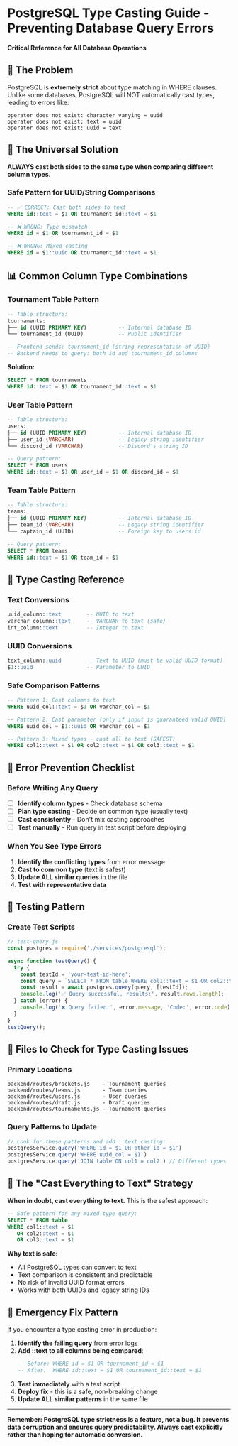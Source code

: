 # PostgreSQL Type Casting Guide - Preventing Database Query Errors

**Critical Reference for All Database Operations**

## 🚨 The Problem

PostgreSQL is **extremely strict** about type matching in WHERE clauses. Unlike some databases, PostgreSQL will NOT automatically cast types, leading to errors like:

```
operator does not exist: character varying = uuid
operator does not exist: text = uuid
operator does not exist: uuid = text
```

## 🎯 The Universal Solution

**ALWAYS cast both sides to the same type when comparing different column types.**

### Safe Pattern for UUID/String Comparisons
```sql
-- ✅ CORRECT: Cast both sides to text
WHERE id::text = $1 OR tournament_id::text = $1

-- ❌ WRONG: Type mismatch
WHERE id = $1 OR tournament_id = $1

-- ❌ WRONG: Mixed casting
WHERE id = $1::uuid OR tournament_id::text = $1
```

## 📊 Common Column Type Combinations

### Tournament Table Pattern
```sql
-- Table structure:
tournaments:
├── id (UUID PRIMARY KEY)          -- Internal database ID
└── tournament_id (UUID)           -- Public identifier

-- Frontend sends: tournament_id (string representation of UUID)
-- Backend needs to query: both id and tournament_id columns
```

**Solution:**
```sql
SELECT * FROM tournaments 
WHERE id::text = $1 OR tournament_id::text = $1
```

### User Table Pattern
```sql
-- Table structure:
users:
├── id (UUID PRIMARY KEY)          -- Internal database ID
├── user_id (VARCHAR)              -- Legacy string identifier
└── discord_id (VARCHAR)           -- Discord's string ID

-- Query pattern:
SELECT * FROM users 
WHERE id::text = $1 OR user_id = $1 OR discord_id = $1
```

### Team Table Pattern
```sql
-- Table structure:
teams:
├── id (UUID PRIMARY KEY)          -- Internal database ID
├── team_id (VARCHAR)              -- Legacy string identifier
└── captain_id (UUID)              -- Foreign key to users.id

-- Query pattern:
SELECT * FROM teams 
WHERE id::text = $1 OR team_id = $1
```

## 🔧 Type Casting Reference

### Text Conversions
```sql
uuid_column::text        -- UUID to text
varchar_column::text     -- VARCHAR to text (safe)
int_column::text         -- Integer to text
```

### UUID Conversions
```sql
text_column::uuid        -- Text to UUID (must be valid UUID format)
$1::uuid                 -- Parameter to UUID
```

### Safe Comparison Patterns
```sql
-- Pattern 1: Cast columns to text
WHERE uuid_col::text = $1 OR varchar_col = $1

-- Pattern 2: Cast parameter (only if input is guaranteed valid UUID)
WHERE uuid_col = $1::uuid OR varchar_col = $1

-- Pattern 3: Mixed types - cast all to text (SAFEST)
WHERE col1::text = $1 OR col2::text = $1 OR col3::text = $1
```

## 🚨 Error Prevention Checklist

### Before Writing Any Query
- [ ] **Identify column types** - Check database schema
- [ ] **Plan type casting** - Decide on common type (usually text)
- [ ] **Cast consistently** - Don't mix casting approaches
- [ ] **Test manually** - Run query in test script before deploying

### When You See Type Errors
1. **Identify the conflicting types** from error message
2. **Cast to common type** (text is safest)
3. **Update ALL similar queries** in the file
4. **Test with representative data**

## 🧪 Testing Pattern

### Create Test Scripts
```javascript
// test-query.js
const postgres = require('./services/postgresql');

async function testQuery() {
  try {
    const testId = 'your-test-id-here';
    const query = `SELECT * FROM table WHERE col1::text = $1 OR col2::text = $1`;
    const result = await postgres.query(query, [testId]);
    console.log('✅ Query successful, results:', result.rows.length);
  } catch (error) {
    console.log('❌ Query failed:', error.message, 'Code:', error.code);
  }
}
testQuery();
```

## 📁 Files to Check for Type Casting Issues

### Primary Locations
```
backend/routes/brackets.js    - Tournament queries
backend/routes/teams.js       - Team queries  
backend/routes/users.js       - User queries
backend/routes/draft.js       - Draft queries
backend/routes/tournaments.js - Tournament queries
```

### Query Patterns to Update
```javascript
// Look for these patterns and add ::text casting:
postgresService.query('WHERE id = $1 OR other_id = $1')
postgresService.query('WHERE uuid_col = $1')
postgresService.query('JOIN table ON col1 = col2') // Different types
```

## 🎯 The "Cast Everything to Text" Strategy

**When in doubt, cast everything to text.** This is the safest approach:

```sql
-- Safe pattern for any mixed-type query:
SELECT * FROM table 
WHERE col1::text = $1 
   OR col2::text = $1 
   OR col3::text = $1
```

**Why text is safe:**
- All PostgreSQL types can convert to text
- Text comparison is consistent and predictable
- No risk of invalid UUID format errors
- Works with both UUIDs and legacy string IDs

## 🚨 Emergency Fix Pattern

If you encounter a type casting error in production:

1. **Identify the failing query** from error logs
2. **Add ::text to all columns being compared**:
   ```sql
   -- Before: WHERE id = $1 OR tournament_id = $1
   -- After:  WHERE id::text = $1 OR tournament_id::text = $1
   ```
3. **Test immediately** with a test script
4. **Deploy fix** - this is a safe, non-breaking change
5. **Update ALL similar patterns** in the same file

---

**Remember: PostgreSQL type strictness is a feature, not a bug. It prevents data corruption and ensures query predictability. Always cast explicitly rather than hoping for automatic conversion.**